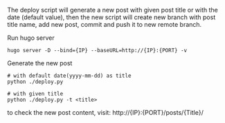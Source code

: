 The deploy script will generate a new post with given post title or with the date (default value), then the new script will create new branch with post title name, add new post, commit and push it to new remote branch. 


Run hugo server
```
hugo server -D --bind={IP} --baseURL=http://{IP}:{PORT} -v
```

Generate the new post 
```
# with default date(yyyy-mm-dd) as title 
python ./deploy.py

# with given title 
python ./deploy.py -t <title>

```

to check the new post content, visit:
http://{IP}:{PORT}/posts/{Title}/